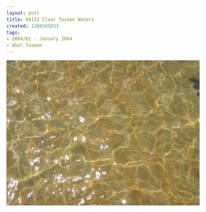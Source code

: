 ```yaml
---
layout: post
title: 04132 Clear Tasman Waters
created: 1100345033
tags:
- 2004/01 - January 2004
- Abel Tasman
---
```


<img src="/image/images/04132_clear_tasman_waters-1463.jpg"/>

